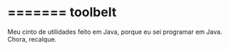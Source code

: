 =======
toolbelt
========

Meu cinto de utilidades feito em Java, porque eu sei programar em Java. Chora, recalque.
